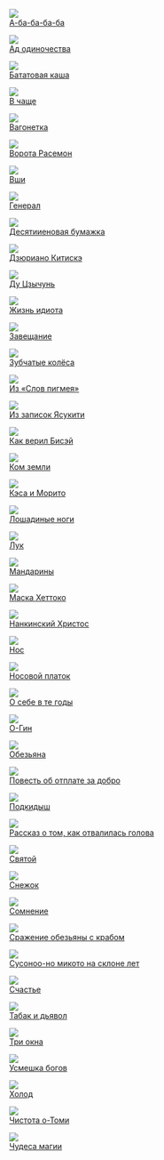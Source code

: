 ![](А-ба-ба-ба-ба.jpg)  
[А-ба-ба-ба-ба](А-ба-ба-ба-ба.txt)

![](Ад%20одиночества.jpg)  
[Ад одиночества](Ад%20одиночества.txt)

![](Бататовая%20каша.jpg)  
[Бататовая каша](Бататовая%20каша.txt)

![](В%20чаще.jpg)  
[В чаще](В%20чаще.txt)

![](Вагонетка.jpg)  
[Вагонетка](Вагонетка.txt)

![](Ворота%20Расемон.jpg)  
[Ворота Расемон](Ворота%20Расемон.txt)

![](Вши.jpg)  
[Вши](Вши.txt)

![](Генерал.jpg)  
[Генерал](Генерал.txt)

![](Десятииеновая%20бумажка.jpg)  
[Десятииеновая бумажка](Десятииеновая%20бумажка.txt)

![](Дзюриано%20Китискэ.jpg)  
[Дзюриано Китискэ](Дзюриано%20Китискэ.txt)

![](Ду%20Цзычунь.jpg)  
[Ду Цзычунь](Ду%20Цзычунь.txt)

![](Жизнь%20идиота.jpg)  
[Жизнь идиота](Жизнь%20идиота.txt)

![](Завещание.jpg)  
[Завещание](Завещание.txt)

![](Зубчатые%20колёса.jpg)  
[Зубчатые колёса](Зубчатые%20колёса.txt)

![](Из%20«Слов%20пигмея».jpg)  
[Из «Слов пигмея»](Из%20«Слов%20пигмея».txt)

![](Из%20записок%20Ясукити.jpg)  
[Из записок Ясукити](Из%20записок%20Ясукити.txt)

![](Как%20верил%20Бисэй.jpg)  
[Как верил Бисэй](Как%20верил%20Бисэй.txt)

![](Ком%20земли.jpg)  
[Ком земли](Ком%20земли.txt)

![](Кэса%20и%20Морито.jpg)  
[Кэса и Морито](Кэса%20и%20Морито.txt)

![](Лошадиные%20ноги.jpg)  
[Лошадиные ноги](Лошадиные%20ноги.txt)

![](Лук.jpg)  
[Лук](Лук.txt)

![](Мандарины.jpg)  
[Мандарины](Мандарины.txt)

![](Маска%20Хеттоко.jpg)  
[Маска Хеттоко](Маска%20Хеттоко.txt)

![](Нанкинский%20Христос.jpg)  
[Нанкинский Христос](Нанкинский%20Христос.txt)

![](Нос.jpg)  
[Нос](Нос.txt)

![](Носовой%20платок.jpg)  
[Носовой платок](Носовой%20платок.txt)

![](О%20себе%20в%20те%20годы.jpg)  
[О себе в те годы](О%20себе%20в%20те%20годы.txt)

![](О-Гин.jpg)  
[О-Гин](О-Гин.txt)

![](Обезьяна.jpg)  
[Обезьяна](Обезьяна.txt)

![](Повесть%20об%20отплате%20за%20добро.jpg)  
[Повесть об отплате за добро](Повесть%20об%20отплате%20за%20добро.txt)

![](Подкидыш.jpg)  
[Подкидыш](Подкидыш.txt)

![](Рассказ%20о%20том,%20как%20отвалилась%20голова.jpg)  
[Рассказ о том, как отвалилась голова](Рассказ%20о%20том,%20как%20отвалилась%20голова.txt)

![](Святой.jpg)  
[Святой](Святой.txt)

![](Снежок.jpg)  
[Снежок](Снежок.txt)

![](Сомнение.jpg)  
[Сомнение](Сомнение.txt)

![](Сражение%20обезьяны%20с%20крабом.jpg)  
[Сражение обезьяны с крабом](Сражение%20обезьяны%20с%20крабом.txt)

![](Сусоноо-но%20микото%20на%20склоне%20лет.jpg)  
[Сусоноо-но микото на склоне лет](Сусоноо-но%20микото%20на%20склоне%20лет.txt)

![](Счастье.jpg)  
[Счастье](Счастье.txt)

![](Табак%20и%20дьявол.jpg)  
[Табак и дьявол](Табак%20и%20дьявол.txt)

![](Три%20окна.jpg)  
[Три окна](Три%20окна.txt)

![](Усмешка%20богов.jpg)  
[Усмешка богов](Усмешка%20богов.txt)

![](Холод.jpg)  
[Холод](Холод.txt)

![](Чистота%20о-Томи.jpg)  
[Чистота о-Томи](Чистота%20о-Томи.txt)

![](Чудеса%20магии.jpg)  
[Чудеса магии](Чудеса%20магии.txt)
